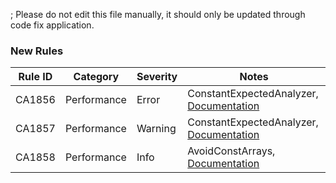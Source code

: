 ; Please do not edit this file manually, it should only be updated through code fix application.

### New Rules

Rule ID | Category | Severity | Notes
--------|----------|----------|-------
CA1856 | Performance | Error | ConstantExpectedAnalyzer, [Documentation](https://docs.microsoft.com/dotnet/fundamentals/code-analysis/quality-rules/ca1856)
CA1857 | Performance | Warning | ConstantExpectedAnalyzer, [Documentation](https://docs.microsoft.com/dotnet/fundamentals/code-analysis/quality-rules/ca1857)
CA1858 | Performance | Info | AvoidConstArrays, [Documentation](https://docs.microsoft.com/dotnet/fundamentals/code-analysis/quality-rules/ca1858)